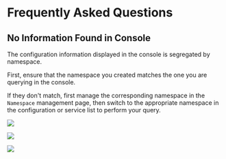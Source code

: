# Frequently Asked Questions

## No Information Found in Console

The configuration information displayed in the console is segregated by namespace.

First, ensure that the namespace you created matches the one you are querying in the console.

If they don't match, first manage the corresponding namespace in the `Namespace` management page, then switch to the appropriate namespace in the configuration or service list to perform your query.

![](https://user-images.githubusercontent.com/1174480/268299508-b5644002-364a-40ff-ba31-4b00b669257e.png)

![](https://user-images.githubusercontent.com/1174480/268299574-4947b9f8-79e1-48e2-97fe-e9767e26ddc0.png)

![](https://user-images.githubusercontent.com/1174480/268327170-92bc26d6-8c17-4060-b0ad-796d6e3c06e7.png)